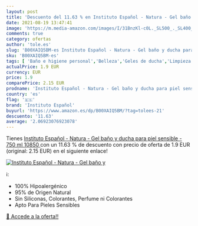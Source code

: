 ```yaml
---
layout: post
title: 'Descuento del 11.63 % en Instituto Español - Natura - Gel baño y '
date: 2021-08-19 13:47:41
image: 'https://m.media-amazon.com/images/I/31BnzKl-c0L._SL500_._SL400_.jpg'
comments: true
category: ofertas
author: 'tole.es'
slug: 'B00XAIQ5BM-es Instituto Español - Natura - Gel baño y ducha para piel...'
sku: 'B00XAIQ5BM-es'
tags: [ 'Baño e higiene personal','Belleza','Geles de ducha','Limpieza personal','español','instituto','instituto español', ]
actualPrice: 1.9 EUR
currency: EUR
price: 1.9
comparePrice: 2.15 EUR
prodname: 'Instituto Español - Natura - Gel baño y ducha para piel sensible - 750 ml  10850 '
country: 'es'
flag: '🇪🇸'
brand: 'Instituto Español'
buyurl: 'https://www.amazon.es/dp/B00XAIQ5BM/?tag=tolees-21'
descuento: '11.63'
average: '2.06923076923078'
---
```


Tienes [Instituto Español - Natura - Gel baño y ducha para piel sensible - 750 ml  10850 ](https://www.amazon.es/dp/B00XAIQ5BM/?tag=tolees-21) con un 11.63 % de descuento con precio de oferta de 1.9 EUR (original: 2.15 EUR) en el siguiente enlace!

[![Instituto Español - Natura - Gel baño y ](https://m.media-amazon.com/images/I/31BnzKl-c0L._SL500_._SL400_.jpg)](https://www.amazon.es/dp/B00XAIQ5BM/?tag=tolees-21)

ℹ️:

- 100% Hipoalergénico
- 95% de Origen Natural
- Sin Siliconas, Colorantes, Perfume ni Colorantes
- Apto Para Pieles Sensibles

[🛒 Accede a la oferta!!](https://www.amazon.es/dp/B00XAIQ5BM/?tag=tolees-21)
